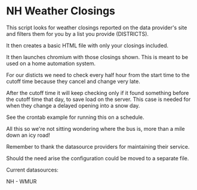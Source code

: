 # NH Weather Closings

This script looks for weather closings reported on the data provider's site and filters them for you by a list you provide (DISTRICTS).

It then creates a basic HTML file with only your closings included.

It then launches chromium with those closings shown.  This is meant to be used on a home automation system.

For our disticts we need to check every half hour from the start time to the cutoff time because they cancel and change very late.

After the cutoff time it will keep checking only if it found something before the cutoff time that day, to save load on the server.  This case is needed for when they change a delayed opening into a snow day.

See the crontab example for running this on a schedule.

All this so we're not sitting wondering where the bus is, more than a mile down an icy road!

Remember to thank the datasource providers for maintaining their service.

Should the need arise the configuration could be moved to a separate file.

Current datasources:

  NH - WMUR

